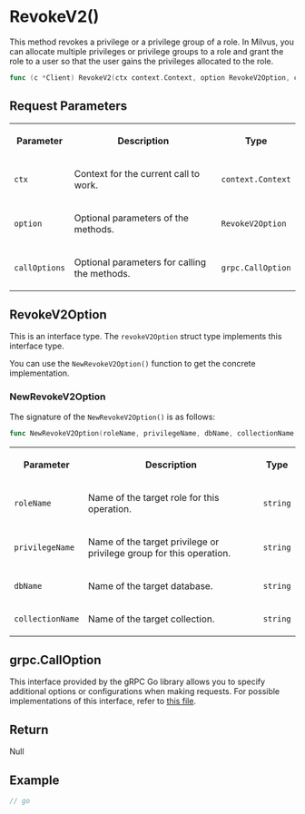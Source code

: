 # RevokeV2()

This method revokes a privilege or a privilege group of a role. In Milvus, you can allocate multiple privileges or privilege groups to a role and grant the role to a user so that the user gains the privileges allocated to the role.

```go
func (c *Client) RevokeV2(ctx context.Context, option RevokeV2Option, callOptions ...grpc.CallOption) error
```

## Request Parameters

<table>
   <tr>
     <th><p>Parameter</p></th>
     <th><p>Description</p></th>
     <th><p>Type</p></th>
   </tr>
   <tr>
     <td><p><code>ctx</code></p></td>
     <td><p>Context for the current call to work.</p></td>
     <td><p><code>context.Context</code></p></td>
   </tr>
   <tr>
     <td><p><code>option</code></p></td>
     <td><p>Optional parameters of the methods.</p></td>
     <td><p><code>RevokeV2Option</code></p></td>
   </tr>
   <tr>
     <td><p><code>callOptions</code></p></td>
     <td><p>Optional parameters for calling the methods.</p></td>
     <td><p><code>grpc.CallOption</code></p></td>
   </tr>
</table>

## RevokeV2Option

This is an interface type. The `revokeV2Option` struct type implements this interface type. 

You can use the `NewRevokeV2Option()` function to get the concrete implementation.

### NewRevokeV2Option

The signature of the `NewRevokeV2Option()` is as follows:

```go
func NewRevokeV2Option(roleName, privilegeName, dbName, collectionName string) *revokeV2Option
```

<table>
   <tr>
     <th><p>Parameter</p></th>
     <th><p>Description</p></th>
     <th><p>Type</p></th>
   </tr>
   <tr>
     <td><p><code>roleName</code></p></td>
     <td><p>Name of the target role for this operation.</p></td>
     <td><p><code>string</code></p></td>
   </tr>
   <tr>
     <td><p><code>privilegeName</code></p></td>
     <td><p>Name of the target privilege or privilege group for this operation.</p></td>
     <td><p><code>string</code></p></td>
   </tr>
   <tr>
     <td><p><code>dbName</code></p></td>
     <td><p>Name of the target database.</p></td>
     <td><p><code>string</code></p></td>
   </tr>
   <tr>
     <td><p><code>collectionName</code></p></td>
     <td><p>Name of the target collection.</p></td>
     <td><p><code>string</code></p></td>
   </tr>
</table>

## grpc.CallOption

This interface provided by the gRPC Go library allows you to specify additional options or configurations when making requests. For possible implementations of this interface, refer to [this file](https://github.com/grpc/grpc-go/blob/v1.69.4/rpc_util.go#L174).

## Return

Null

## Example

```go
// go
```

